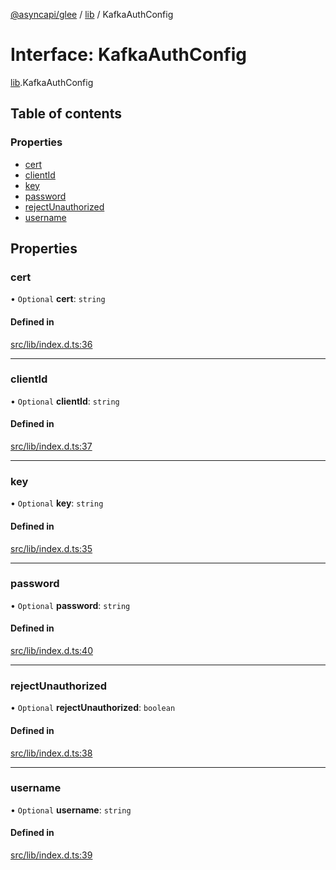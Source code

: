 [@asyncapi/glee](../README.md) / [lib](../modules/lib.md) / KafkaAuthConfig

# Interface: KafkaAuthConfig

[lib](../modules/lib.md).KafkaAuthConfig

## Table of contents

### Properties

- [cert](lib.KafkaAuthConfig.md#cert)
- [clientId](lib.KafkaAuthConfig.md#clientid)
- [key](lib.KafkaAuthConfig.md#key)
- [password](lib.KafkaAuthConfig.md#password)
- [rejectUnauthorized](lib.KafkaAuthConfig.md#rejectunauthorized)
- [username](lib.KafkaAuthConfig.md#username)

## Properties

### cert

• `Optional` **cert**: `string`

#### Defined in

[src/lib/index.d.ts:36](https://github.com/asyncapi/glee/blob/18cded6/src/lib/index.d.ts#L36)

___

### clientId

• `Optional` **clientId**: `string`

#### Defined in

[src/lib/index.d.ts:37](https://github.com/asyncapi/glee/blob/18cded6/src/lib/index.d.ts#L37)

___

### key

• `Optional` **key**: `string`

#### Defined in

[src/lib/index.d.ts:35](https://github.com/asyncapi/glee/blob/18cded6/src/lib/index.d.ts#L35)

___

### password

• `Optional` **password**: `string`

#### Defined in

[src/lib/index.d.ts:40](https://github.com/asyncapi/glee/blob/18cded6/src/lib/index.d.ts#L40)

___

### rejectUnauthorized

• `Optional` **rejectUnauthorized**: `boolean`

#### Defined in

[src/lib/index.d.ts:38](https://github.com/asyncapi/glee/blob/18cded6/src/lib/index.d.ts#L38)

___

### username

• `Optional` **username**: `string`

#### Defined in

[src/lib/index.d.ts:39](https://github.com/asyncapi/glee/blob/18cded6/src/lib/index.d.ts#L39)

